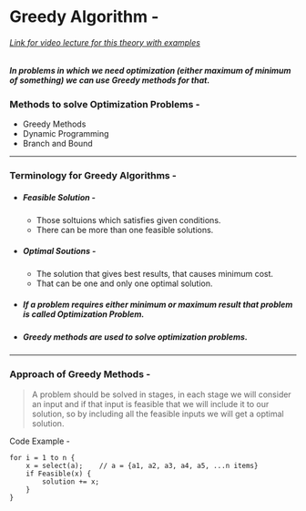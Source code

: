 # Greedy Algorithm - 
###### [Link for video lecture for this theory with examples](https://www.youtube.com/watch?v=ARvQcqJ_-NY&list=PLfFeAJ-vQopt_S5XlayyvDFL_mi2pGJE3&index=1)
##### In problems in which we need optimization (either maximum of minimum of something) we can use Greedy methods for that.
### Methods to solve Optimization Problems - 
*  Greedy Methods
* Dynamic Programming
* Branch and Bound
---
### Terminology for Greedy Algorithms - 
* ##### Feasible Solution - 
    * Those soltuions which satisfies given conditions.
    * There can be more than one feasible solutions.
* ##### Optimal Soutions - 
    * The solution that gives best results, that causes minimum cost.
    * That can be one and only one optimal solution.
* ##### If a problem requires either minimum or maximum result that problem is called **Optimization Problem**.
* ##### Greedy methods are used to solve optimization problems.
---
### Approach of Greedy Methods - 
> A problem should be solved in stages, in each stage we will consider an input and if that input is feasible that we will include it to our solution, so by including all the feasible inputs we will get a optimal solution.

Code Example - 
``` 
for i = 1 to n {
    x = select(a);    // a = {a1, a2, a3, a4, a5, ...n items}
    if Feasible(x) {
        solution += x;
    }
}
```
